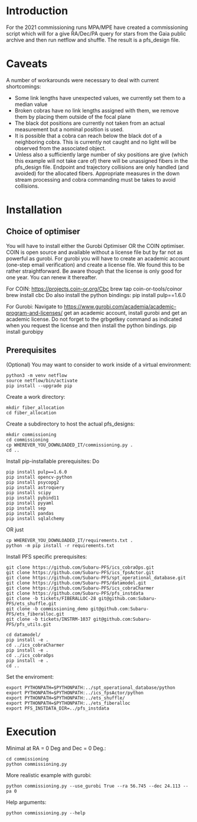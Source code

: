 # Introduction
For the 2021 commissioning runs MPA/MPE have created a commissioning script
which will for a give RA/Dec/PA query for stars from the Gaia public archive
and then run netflow and shuffle. The result is a pfs_design file.

# Caveats
A number of workarounds were necessary to deal with current shortcomings:
* Some link lengths have unexpected values, we currently set them to a median value
* Broken cobras have no link lengths assigned with them, we remove them by placing them outside of the 
focal plane
* The black dot positions are currently not taken from an actual measurement but a nominal position is used.
* It is possible that a cobra can reach below the black dot of a neighboring
cobra. This is currently not caught and no light will be observed from the
associated object.
* Unless also a sufficiently large number of sky positions are give (which this
example will not take care of) there will be unassigned fibers in the
pfs_design file.  Endpoint and trajectory collisions are only handled (and
avoided) for the allocated fibers.  Appropriate measures in the down stream
processing and cobra commanding must be takes to avoid collisions.

# Installation
## Choice of optimiser
You will have to install either the Gurobi Optimiser OR the COIN optimiser.
COIN is open source and available without a license file but by far not as powerful as gurobi. 
For gurobi you will have to create an academic account (one-step email verification) and
create a license file. We found this to be rather straightforward. Be aware though that the
license is only good for one year. You can renew it thereafter.

For COIN:
	https://projects.coin-or.org/Cbc
	brew tap coin-or-tools/coinor
	brew install cbc
Do also install the python bindings:
	pip install pulp==1.6.0

For Gurobi:
Navigate to 
https://www.gurobi.com/academia/academic-program-and-licenses/
get an academic account, install gurobi and get an academic license.
Do not forget to the grbgetkey command as indicated when you request the license and
then install the python bindings.
pip install gurobipy

## Prerequisites
(Optional) You may want to consider to work inside of a virtual environment:

	python3 -m venv netflow
	source netflow/bin/activate
	pip install --upgrade pip

Create a work directory:

	mkdir fiber_allocation
	cd fiber_allocation

Create a subdirectory to host the actual pfs_designs:

	mkdir commissioning
	cd commissioning
	cp WHEREVER_YOU_DOWNLOADED_IT/commissioning.py .
	cd ..
  
Install pip-installable prerequisites:
Do

	pip install pulp==1.6.0
	pip install opencv-python
	pip install psycopg2
	pip install astroquery
	pip install scipy 
	pip install pybind11
	pip install pyyaml
	pip install sep
	pip install pandas
	pip install sqlalchemy
	
OR just

	cp WHEREVER_YOU_DOWNLOADED_IT/requirements.txt .
	python -m pip install -r requirements.txt


Install PFS specific prerequisites:

	git clone https://github.com/Subaru-PFS/ics_cobraOps.git
	git clone https://github.com/Subaru-PFS/ics_fpsActor.git
	git clone https://github.com/Subaru-PFS/spt_operational_database.git
	git clone https://github.com/Subaru-PFS/datamodel.git
	git clone https://github.com/Subaru-PFS/ics_cobraCharmer
	git clone https://github.com/Subaru-PFS/pfs_instdata
	git clone -b tickets/FIBERALLOC-28 git@github.com:Subaru-PFS/ets_shuffle.git
	git clone -b commissioning_demo git@github.com:Subaru-PFS/ets_fiberalloc.git
	git clone -b tickets/INSTRM-1037 git@github.com:Subaru-PFS/pfs_utils.git
  
	cd datamodel/
	pip install -e .
	cd ../ics_cobraCharmer
	pip install -e .
	cd ../ics_cobraOps
	pip install -e .
	cd ..

Set the enviroment:

	export PYTHONPATH=$PYTHONPATH:../spt_operational_database/python
	export PYTHONPATH=$PYTHONPATH:../ics_fpsActor/python
	export PYTHONPATH=$PYTHONPATH:../ets_shuffle/
	export PYTHONPATH=$PYTHONPATH:../ets_fiberalloc
	export PFS_INSTDATA_DIR=../pfs_instdata

# Execution
Minimal at RA = 0 Deg and Dec = 0 Deg.:

	cd commissioning
	python commissioning.py

More realistic example with gurobi:

	python commissioning.py --use_gurobi True --ra 56.745 --dec 24.113 --pa 0

Help arguments:

	python commissioning.py --help
